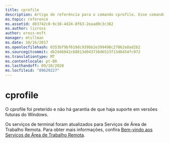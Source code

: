 ```yaml
---
title: cprofile
description: Artigo de referência para o comando cprofile. Esse comando foi preterido e não há garantia de que haja suporte em versões futuras do Windows.
ms.topic: reference
ms.assetid: d83742c0-9c38-4d24-8f63-2eaad0c3c382
ms.author: lizross
author: eross-msft
manager: mtillman
ms.date: 10/16/2017
ms.openlocfilehash: 0353bf9bf619dc939bb2e399498c27862e8ad2b2
ms.sourcegitcommit: db2d46842c68813d043738d6523f13d8454fc972
ms.translationtype: MT
ms.contentlocale: pt-BR
ms.lasthandoff: 09/10/2020
ms.locfileid: "89629227"
---
```

# <a name="cprofile"></a>cprofile

O cprofile foi preterido e não há garantia de que haja suporte em versões futuras do Windows.

Os serviços de terminal foram atualizados para Serviços de Área de Trabalho Remota. Para obter mais informações, confira [Bem-vindo aos Serviços de Área de Trabalho Remota](../../remote/remote-desktop-services/welcome-to-rds.md).
